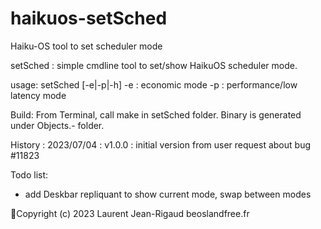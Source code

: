 # haikuos-setSched
Haiku-OS tool to set scheduler mode

setSched : simple cmdline tool to set/show HaikuOS scheduler mode.

usage: setSched [-e|-p|-h]
 -e : economic mode
 -p : performance/low latency mode


Build: 
From Terminal, call make in setSched folder. 
Binary is generated under Objects.<arch>-<compiler version> folder.


History :
2023/07/04 : v1.0.0 : initial version from user request about bug #11823


Todo list:
+ add Deskbar repliquant to show current mode, swap between modes


Copyright (c) 2023 Laurent Jean-Rigaud beosland<at>free.fr
